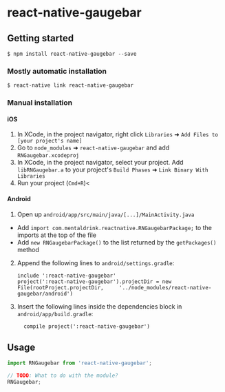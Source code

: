 
# react-native-gaugebar

## Getting started

`$ npm install react-native-gaugebar --save`

### Mostly automatic installation

`$ react-native link react-native-gaugebar`

### Manual installation


#### iOS

1. In XCode, in the project navigator, right click `Libraries` ➜ `Add Files to [your project's name]`
2. Go to `node_modules` ➜ `react-native-gaugebar` and add `RNGaugebar.xcodeproj`
3. In XCode, in the project navigator, select your project. Add `libRNGaugebar.a` to your project's `Build Phases` ➜ `Link Binary With Libraries`
4. Run your project (`Cmd+R`)<

#### Android

1. Open up `android/app/src/main/java/[...]/MainActivity.java`
  - Add `import com.mentaldrink.reactnative.RNGaugebarPackage;` to the imports at the top of the file
  - Add `new RNGaugebarPackage()` to the list returned by the `getPackages()` method
2. Append the following lines to `android/settings.gradle`:
  	```
  	include ':react-native-gaugebar'
  	project(':react-native-gaugebar').projectDir = new File(rootProject.projectDir, 	'../node_modules/react-native-gaugebar/android')
  	```
3. Insert the following lines inside the dependencies block in `android/app/build.gradle`:
  	```
      compile project(':react-native-gaugebar')
  	```


## Usage
```javascript
import RNGaugebar from 'react-native-gaugebar';

// TODO: What to do with the module?
RNGaugebar;
```
  